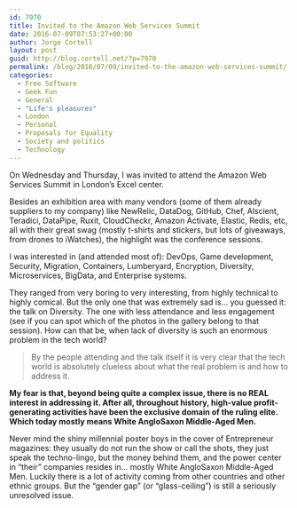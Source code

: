```yaml
---
id: 7970
title: Invited to the Amazon Web Services Summit
date: 2016-07-09T07:53:27+00:00
author: Jorge Cortell
layout: post
guid: http://blog.cortell.net/?p=7970
permalink: /blog/2016/07/09/invited-to-the-amazon-web-services-summit/
categories:
  - Free Software
  - Geek Fun
  - General
  - "Life's pleasures"
  - London
  - Personal
  - Proposals for Equality
  - Society and politics
  - Technology
---
```

On Wednesday and Thursday, I was invited to attend the Amazon Web Services Summit in London’s Excel center.

Besides an exhibition area with many vendors (some of them already suppliers to my company) like NewRelic, DataDog, GitHub, Chef, Alscient, Teradici, DataPipe, Ruxit, CloudCheckr, Amazon Activate, Elastic, Redis, etc, all with their great swag (mostly t-shirts and stickers, but lots of giveaways, from drones to iWatches), the highlight was the conference sessions.

I was interested in (and attended most of): DevOps, Game development, Security, Migration, Containers, Lumberyard, Encryption, Diversity, Microservices, BigData, and Enterprise systems.

They ranged from very boring to very interesting, from highly technical to highly comical. But the only one that was extremely sad is… you guessed it: the talk on Diversity. The one with less attendance and less engagement (see if you can spot which of the photos in the gallery belong to that session). How can that be, when lack of diversity is such an enormous problem in the tech world?

> By the people attending and the talk itself it is very clear that the tech world is absolutely clueless about what the real problem is and how to address it.

**My fear is that, beyond being quite a complex issue, there is no REAL interest in addressing it. After all, throughout history, high-value profit-generating activities have been the exclusive domain of the ruling elite. Which today mostly means White AngloSaxon Middle-Aged Men.**

Never mind the shiny millennial poster boys in the cover of Entrepreneur magazines: they usually do not run the show or call the shots, they just speak the techno-lingo, but the money behind them, and the power center in “their” companies resides in… mostly White AngloSaxon Middle-Aged Men. Luckily there is a lot of activity coming from other countries and other ethnic groups. But the “gender gap” (or “glass-ceiling”) is still a seriously unresolved issue.